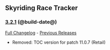 ## Skyriding Race Tracker
### [3.2.1](https://github.com/diomsg-code/SkyridingRaceTracker/tree/3.2.0) (@build-date@)
[Full Changelog](https://github.com/diomsg-code/SkyridingRaceTracker/compare/3.2.0...3.2.1) - [Previous Releases](https://github.com/diomsg-code/SkyridingRaceTracker/releases)

- Removed: TOC version for patch 11.0.7 (Retail)